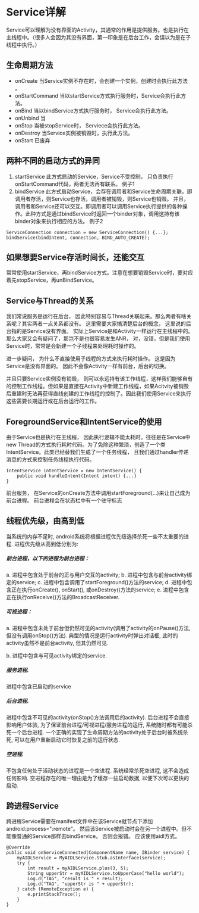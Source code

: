 # Service详解
Service可以理解为没有界面的Activity，其通常的作用是提供服务。也是执行在主线程中。（很多人会因为其没有界面，第一印象是在后台工作，会误以为是在子线程中执行。）

## 生命周期方法
- onCreate
当Service实例不存在时，会创建一个实例，创建时会执行此方法 。
- onStartCommand
当以startService方式执行服务时，Service会执行此方法。
- onBind
当以bindService方式执行服务时， Service会执行此方法。
- onUnbind
当
- onStop
当被stopService时， Serviece会执行此方法。
- onDestroy
当Service实例被销毁时，执行此方法。
- onStart 已废弃

## 两种不同的启动方式的异同
1. startService
此方式启动的Service，Service不受控制， 只负责执行onStartCommand代码，两者无法再有联系。
例子1
2. bindService
此方式启动Service，会存在调用者和Service生命周期关联。即调用者存活，则Service也存活，调用者被销毁，则Service也销毁。
并且，调用者和Service还可以交互。即调用者可以调用Service执行提供的各种操作。此种方式是通过bindService时返回一个binder对象，调用这持有该binder对象来执行相应的方法。
例子2
```
ServiceConnection connection = new ServiceConnection() {...};
bindService(bindIntent, connection, BIND_AUTO_CREATE);
```

## 如果想要Service存活时间长，还能交互
常常使用startService，再bindService方式。注意在想要销毁Service时，要对应着先stopService，再unBindService。

## Service与Thread的关系
我们常说服务是运行在后台， 因此特别容易与Thread关联起来。那么两者有啥关系呢？其实两者一点关系都没有。 这里需要大家搞清楚后台的概念， 这里说的后台指的是Service没有界面。 实际上Service是和Activity一样运行在主线程中的。
那么大家又会有疑问了，那岂不是也很容易发生ANR， 对，没错，但是我们使用Service时，常常是会新建一个子线程来处理耗时操作的。

进一步疑问， 为什么不直接使用子线程的方式来执行耗时操作。 这是因为Service是没有界面的。 因此不会像Activity一样有前台，后台的切换。

并且只要Service实例没有销毁， 则可以永远持有该工作线程，这样我们能够自有的控制工作线程。但如果是直接在Activity中新建工作线程，如果Acitvity被销毁后重建时无法再获得直线创建的工作线程的控制了。因此我们使用Service来执行这些需要长期运行或在后台运行的工作。


## ForegroundService和IntentService的使用
由于Service也是执行在主线程， 因此执行逻辑不能太耗时。往往是在Service中new Thread的方式执行耗时代码。为了免除这种繁琐，创造了一个类IntentService。此类已经替我们生成了一个任务线程， 且我们通过handler传递消息的方式来控制任务线程执行代码。
```
IntentService intentService = new IntentService() {
	public void handleIntent(Intent intent) {...}
}
```

前台服务， 在Service的onCreate方法中调用startForeground(...)来让自己成为前台进程。
前台进程会在状态栏中有一个驻守标志

## 线程优先级，由高到低
当系统的内存不足时, android系统将根据进程优先级选择杀死一些不太重要的进程. 进程优先级从高到低分别为:

##### 前台进程，以下的进程为前台进程：
a. 进程中包含处于前台的正与用户交互的activity;
b. 进程中包含与前台activity绑定的service;
c. 进程中包含调用了startForeground()方法的service;
d. 进程中包含正在执行onCreate(), onStart(), 或onDestroy()方法的service;
e. 进程中包含正在执行onReceive()方法的BroadcastReceiver.

##### 可视进程： 
a. 进程中包含未处于前台但仍然可见的activity(调用了activity的onPause()方法, 但没有调用onStop()方法). 典型的情况是运行activity时弹出对话框, 此时的activity虽然不是前台activity, 但其仍然可见.

b. 进程中包含与可见activity绑定的service.

##### 服务进程. 
进程中包含已启动的service
##### 后台进程. 
进程中包含不可见的activity(onStop()方法调用后的activity). 后台进程不会直接影响用户体验, 为了保证前台进程/可视进程/服务进程的运行, 系统随时都有可能杀死一个后台进程. 一个正确的实现了生命周期方法的activity处于后台时被系统杀死, 可以在用户重新启动它时恢复之前的运行状态.
##### 空进程. 
不包含任何处于活动状态的进程是一个空进程. 系统经常杀死空进程, 这不会造成任何影响. 空进程存在的唯一理由是为了缓存一些启动数据, 以便下次可以更快的启动.

## 跨进程Service
跨进程Service需要在manifest文件中在该Service就节点下添加android:process=":remote"。
然后该Service被启动时会在另一个进程中。但不能像普通的Service那样去bindService。 否则会报错。
应该使用aidl方式。
```
@Override  
public void onServiceConnected(ComponentName name, IBinder service) {  
    myAIDLService = MyAIDLService.Stub.asInterface(service);  
    try {  
        int result = myAIDLService.plus(3, 5);  
        String upperStr = myAIDLService.toUpperCase("hello world");  
        Log.d("TAG", "result is " + result);  
        Log.d("TAG", "upperStr is " + upperStr);  
    } catch (RemoteException e) {  
        e.printStackTrace();  
    }  
} 
```
